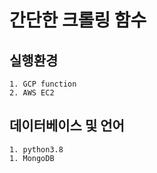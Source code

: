 # 간단한 크롤링 함수
## 실행환경
    1. GCP function
    2. AWS EC2
## 데이터베이스 및 언어
    1. python3.8
    1. MongoDB